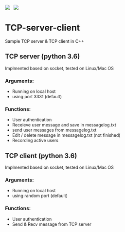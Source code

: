 ![](https://img.shields.io/badge/language-python-brightgreen)  &nbsp;  ![](https://img.shields.io/badge/build-passing-brightgreen)

# TCP-server-client
Sample TCP server &amp; TCP client in C++

## TCP server (python 3.6)
Implmented based on socket, tested on Linux/Mac OS 
### Arguments:
*  Running on local host
*  using port 3331 (default)

### Functions:
*  User authentication
*  Receieve user message and save in messagelog.txt
*  send user messages from messagelog.txt
*  Edit / delete message in messagelog.txt (not finished)
*  Recording active users

## TCP client (python 3.6)
Implmented based on socket, tested on Linux/Mac OS
### Arguments:
*  Running on local host
*  using random port (default)

### Functions:
*  User authentication
*  Send & Recv message from TCP server
